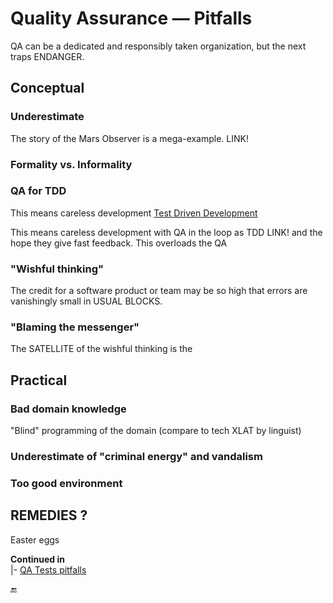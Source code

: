 # Quality Assurance &mdash; Pitfalls

QA can be a dedicated and responsibly taken organization, but the next traps ENDANGER.

## Conceptual 

### Underestimate

The story of the Mars Observer is a mega-example. LINK!

###  Formality vs. Informality

### QA for TDD

This means careless development  [Test Driven Development](../../tests/asDrive)

This means careless development with QA in the loop as TDD LINK! and the hope they give fast feedback. This overloads the QA

### "Wishful thinking"

The credit for a software product or team may be so high that errors are vanishingly small in USUAL BLOCKS.

### "Blaming the messenger"

The SATELLITE of the wishful thinking is the 

## Practical

### Bad domain knowledge

"Blind" programming of the domain (compare to tech XLAT by linguist)

### Underestimate of "criminal energy" and vandalism

### Too good environment


## REMEDIES ?

Easter eggs

**Continued in**\
|- [QA Tests pitfalls](../../tests/asQA/README+/QA_tests-pitfalls.md)

🔚
